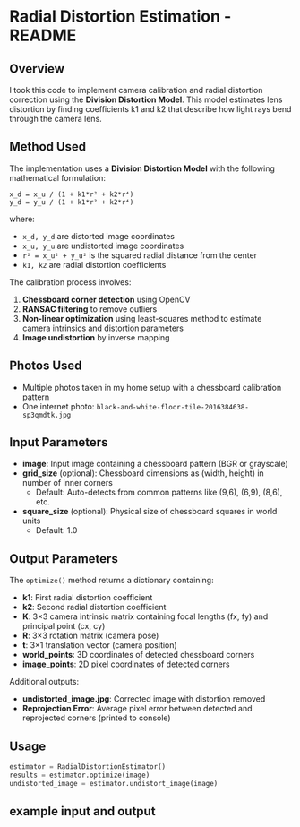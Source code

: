 # Radial Distortion Estimation - README

## Overview

I took this code to implement camera calibration and radial distortion correction using the **Division Distortion Model**. This model estimates lens distortion by finding coefficients k1 and k2 that describe how light rays bend through the camera lens.

## Method Used

The implementation uses a **Division Distortion Model** with the following mathematical formulation:

```
x_d = x_u / (1 + k1*r² + k2*r⁴)
y_d = y_u / (1 + k1*r² + k2*r⁴)
```

where:
- `x_d, y_d` are distorted image coordinates
- `x_u, y_u` are undistorted image coordinates
- `r² = x_u² + y_u²` is the squared radial distance from the center
- `k1, k2` are radial distortion coefficients

The calibration process involves:
1. **Chessboard corner detection** using OpenCV
2. **RANSAC filtering** to remove outliers
3. **Non-linear optimization** using least-squares method to estimate camera intrinsics and distortion parameters
4. **Image undistortion** by inverse mapping

## Photos Used

- Multiple photos taken in my home setup with a chessboard calibration pattern
- One internet photo: `black-and-white-floor-tile-2016384638-sp3qmdtk.jpg`

## Input Parameters

- **image**: Input image containing a chessboard pattern (BGR or grayscale)
- **grid_size** (optional): Chessboard dimensions as (width, height) in number of inner corners
  - Default: Auto-detects from common patterns like (9,6), (6,9), (8,6), etc.
- **square_size** (optional): Physical size of chessboard squares in world units
  - Default: 1.0

## Output Parameters

The `optimize()` method returns a dictionary containing:

- **k1**: First radial distortion coefficient
- **k2**: Second radial distortion coefficient
- **K**: 3×3 camera intrinsic matrix containing focal lengths (fx, fy) and principal point (cx, cy)
- **R**: 3×3 rotation matrix (camera pose)
- **t**: 3×1 translation vector (camera position)
- **world_points**: 3D coordinates of detected chessboard corners
- **image_points**: 2D pixel coordinates of detected corners

Additional outputs:
- **undistorted_image.jpg**: Corrected image with distortion removed
- **Reprojection Error**: Average pixel error between detected and reprojected corners (printed to console)

## Usage

```python
estimator = RadialDistortionEstimator()
results = estimator.optimize(image)
undistorted_image = estimator.undistort_image(image)
```




## example input and output
